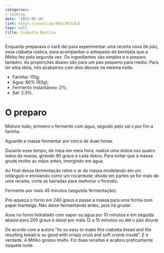 ```yaml
---
categories:
- cooking
date: '2023-05-28'
link: https://youtu.be/9dCcTK7oJLA
tags: null
title: Ciabatta Rústica
---
```


Enquanto preparava o carê dei para experimentar uma receita nova de pão, essa ciabatta rústica, para acompanhar o antepasto de berinjela que a Mitiko fez pela segunda vez. Os ingredientes são simples e o preparo também. As proporções abaixo são para um pão pequeno para médio. Para ter uma ideia, nós acabamos com dois desses na mesma noite.

 - Farinha: 115g;
 - Água: 80% (93g);
 - Fermento instantâneo: 2%;
 - Sal: 2.5%.

# O preparo

Misture tudo; primeiro o fermento com água, seguido pelo sal e por fim a farinha.

Aguarde a massa fermentar por cerca de duas horas.

Durante esse tempo, de meia em meia hora, realize uma dobra nos quatro lados da massa, girando 90 graus a cada dobra. Para evitar que a massa grude molhe as mãos antes, imergindo em água.

Ao final dessa fermentação retire o ar da massa modelando em um retângulo e enrolando como um rocambole; divida em partes se for mais de uma receita; corte as beiradas para melhorar o formato.

Fermente por mais 45 minutos (segunda fermentação).

Pré-aqueça o forno em 240 graus e passe a massa para uma forma com papel manteiga. Não deixe fermentando antes, pois irá grudar.

Asse no forno hidratado com vapor ou água por 10 minutos e em seguida abaixe para 200 graus e deixe por mais 12 a 15 minutos ou até o pão dourar.

De acordo com a autora "its so easy to make this ciabatta bread and the resulting bread is so good with crispy crust and soft crumb inside". E é verdade. A Mitiko gostou muito. Fiz duas receitas e acabou praticamente naquela noite.